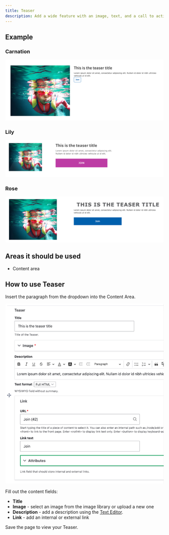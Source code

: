 ```yaml
---
title: Teaser
description: Add a wide feature with an image, text, and a call to action.
---
```


## Example

### Carnation

![The teaser in Carnation](paragraphs--teaser--carnation.png)

### Lily

![The teaser in Lily](paragraphs--teaser--lily.png)

### Rose

![The teaser in Rose](paragraphs--teaser--rose.png)

## Areas it should be used

- Content area

## How to use Teaser

Insert the paragraph from the dropdown into the Content Area.

![Teaser admin fields](paragraphs--teaser--admin.png)

Fill out the content fields:

- **Title**
- **Image** - select an image from the image library or upload a new one
- **Description** - add a description using the [Text Editor](../../text-editor).
- **Link** - add an internal or external link

Save the page to view your Teaser.